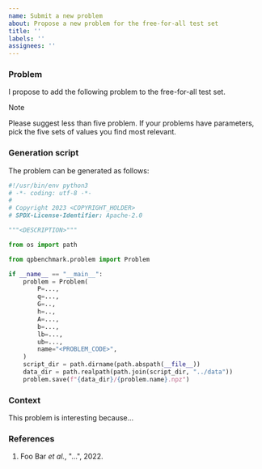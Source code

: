 ```yaml
---
name: Submit a new problem
about: Propose a new problem for the free-for-all test set
title: ''
labels: ''
assignees: ''
---
```


### Problem

I propose to add the following problem to the free-for-all test set.

> [!NOTE]
> Please suggest less than five problem. If your problems have parameters,
> pick the five sets of values you find most relevant.


### Generation script

The problem can be generated as follows:

<!--
    Make sure you fill out the <FIELDS>:

    - COPYRIGHT_HOLDER: you or your employer
    - DESCRIPTION: Describe your problem for interested readers.
    - PROBLEM_CODE: Name your problem in up to eight capital letters.
-->

```python
#!/usr/bin/env python3
# -*- coding: utf-8 -*-
#
# Copyright 2023 <COPYRIGHT_HOLDER>
# SPDX-License-Identifier: Apache-2.0

"""<DESCRIPTION>"""

from os import path

from qpbenchmark.problem import Problem

if __name__ == "__main__":
    problem = Problem(
        P=...,
        q=...,
        G=..,
        h=..,
        A=...,
        b=...,
        lb=...,
        ub=...,
        name="<PROBLEM_CODE>",
    )
    script_dir = path.dirname(path.abspath(__file__))
    data_dir = path.realpath(path.join(script_dir, "../data"))
    problem.save(f"{data_dir}/{problem.name}.npz")
```

### Context

<!--
    Context around this problem: how did it arise? Why is it interesting to add
    it to the benchmark?
-->

This problem is interesting because...

### References

<!--
    If the problem arose in a specific context, such as an engineering problem
    or a research paper, put the relevant references here.
-->

1. Foo Bar *et al.*, "...", 2022.
